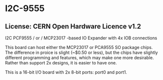# I2C-9555
## License: CERN Open Hardware Licence v1.2


I2C PCF9555 / or / MCP23017 -based IO Expander with 4x IOB connections

This board can host either the MCP23017 or PCA9555 SO package chips.
The difference in proice is slight (~$0.50 or less), but the chips have slightly different programming and 
features, which may make one more desirable.  Rather than support 2x designs, it is easier to have one.

This is a 16-bit I/O board with 2x 8-bit ports: port0 and port1.


